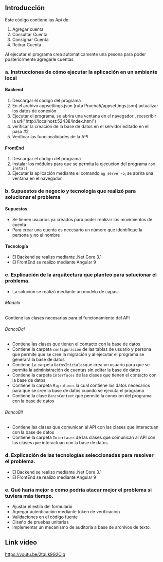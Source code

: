 
## Introducción
Este código contiene las Api de:
1. Agregar cuenta
2. Consultar Cuenta
3. Consignar Cuenta
4. Retirar Cuenta

Al ejecutar el programa crea automáticamente una pesona para poder posteriormente agregarle cuentas


### a. Instrucciones de cómo ejecutar la aplicación en un ambiente local
#### Backend
1. Descargar el código del programa 
2. En el archivo appsettings.json (ruta Prueba5/appsettings.json) actualizar los datos de conexión
3. Ejecutar el programa, se abrira una ventana en el navegador , reescribir la url("http://localhost:52438/index.html")
4. verificar la creación de la base de datos en el servidor editado en el paso #2
5. Verificar las funcionalidades de la API

#### FrontEnd
1. Descargar el código del programa
2. Instalar los módulos para que se permita la ejecucion del programa `npm install`
3. Ejecutar la aplicación mediante el comando `ng serve -o`, se abrira una ventana en el navegador 

### b. Supuestos de negocio y tecnología que realizó para solucionar el problema
#### Supuestos
* Se tienen usuarios ya creados para poder realizar los movimientos de cuenta
* Para crear una cuenta es necesario un número que identifique la persona y no el nombre 
#### Tecnología
* El Backend se realizo mediante .Net Core 3.1
* El FrontEnd se realizo mediante Angular 9

### c. Explicación de la arquitectura que planteo para solucionar el problema.
* La solucion se realizó mediante un modelo de capas:
######  Modelo
Contiene las clases necesarias para el funcionamiento del API
######  BancoDal
* Contiene las clases que tienen el contacto con la base de datos 
* Contiene la carpeta `configuración` de las tablas de usuario y persona que permite que se cree la migración y al ejecutar el programa se generará la base de datos
* Contiene La carpeta `DatosIniciales`que crea un usuario para que se permita la administración de cuentas sin editar la base de datos
* Contiene la carpeta `Interfaces` de las clases que tienen el contacto con la base de datos
* Contiene la carpeta `Migrations` la cual contiene los datos necesarios para que se cree la base de datos cuando se ejecuta el programa
* Contiene la clase `BancoContext` que permite la conexion del programa con la base de datos
######  BancoBll
* Contiene las clases que comunican al API con las clases que interactuan con la base de datos
* Contiene la carpeta `Interfaces` de las clases que comunican al API con las clases que interactuan con la base de datos

### d. Explicación de las tecnologías seleccionadas para resolver el problema.
* El Backend se realizo mediante .Net Core 3.1
* El FrontEnd se realizo mediante Angular 9

### e. Qué haría mejor o como podría atacar mejor el problema si tuviera más tiempo.
* Ajustar el estilo del formulario
* Agregar autenticación mediante token de verificacion
* Validaciones en el código fuente
* Diseño de pruebas unitarias 
* Implementar un mecanismo de auditoría a base de archivos de texto.

## Link video
https://youtu.be/2tqLk9G2Clg
